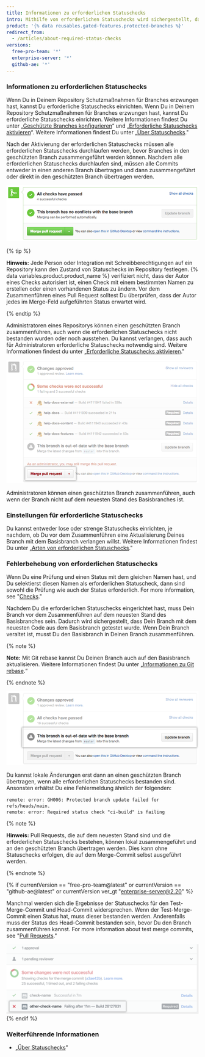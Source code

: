 ```yaml
---
title: Informationen zu erforderlichen Statuschecks
intro: Mithilfe von erforderlichen Statuschecks wird sichergestellt, dass alle erforderlichen CI-Tests bestanden werden, bevor Mitarbeiter Änderungen an einem geschützten Branch vornehmen können.
product: '{% data reusables.gated-features.protected-branches %}'
redirect_from:
  - /articles/about-required-status-checks
versions:
  free-pro-team: '*'
  enterprise-server: '*'
  github-ae: '*'
---
```


### Informationen zu erforderlichen Statuschecks

Wenn Du in Deinem Repository Schutzmaßnahmen für Branches erzwungen hast, kannst Du erforderliche Statuschecks einrichten. Wenn Du in Deinem Repository Schutzmaßnahmen für Branches erzwungen hast, kannst Du erforderliche Statuschecks einrichten. Weitere Informationen findest Du unter „[Geschützte Branches konfigurieren](/articles/configuring-protected-branches/)“ und „[Erforderliche Statuschecks aktivieren](/articles/enabling-required-status-checks)“. Weitere Informationen findest Du unter „[Über Statuschecks](/github/administering-a-repository/enabling-required-status-checks)."

Nach der Aktivierung der erforderlichen Statuschecks müssen alle erforderlichen Statuschecks durchlaufen werden, bevor Branches in den geschützten Branch zusammengeführt werden können. Nachdem alle erforderlichen Statuschecks durchlaufen sind, müssen alle Commits entweder in einen anderen Branch übertragen und dann zusammengeführt oder direkt in den geschützten Branch übertragen werden.

![Geschützten Branch zusammenführen ](/assets/images/help/repository/req-status-check-all-passed.png)

{% tip %}

**Hinweis:** Jede Person oder Integration mit Schreibberechtigungen auf ein Repository kann den Zustand von Statuschecks im Repository festlegen. {% data variables.product.product_name %} verifiziert nicht, dass der Autor eines Checks autorisiert ist, einen Check mit einem bestimmten Namen zu erstellen oder einen vorhandenen Status zu ändern. Vor dem Zusammenführen eines Pull Request solltest Du überprüfen, dass der Autor jedes im Merge-Feld aufgeführten Status erwartet wird.

{% endtip %}

Administratoren eines Repositorys können einen geschützten Branch zusammenführen, auch wenn die erforderlichen Statuschecks nicht bestanden wurden oder noch ausstehen. Du kannst verlangen, dass auch für Administratoren erforderliche Statuschecks notwendig sind. Weitere Informationen findest du unter „[Erforderliche Statuschecks aktivieren](/github/administering-a-repository/enabling-required-status-checks)."

![Administratoren-Zusammenführung eines geschützten Branch](/assets/images/help/repository/req-status-check-admin-merge.png)

Administratoren können einen geschützten Branch zusammenführen, auch wenn der Branch nicht auf dem neuesten Stand des Basisbranches ist.

### Einstellungen für erforderliche Statuschecks

Du kannst entweder lose oder strenge Statuschecks einrichten, je nachdem, ob Du vor dem Zusammenführen eine Aktualisierung Deines Branch mit dem Basisbranch verlangen willst. Weitere Informationen findest Du unter „[Arten von erforderlichen Statuschecks](/github/administering-a-repository/types-of-required-status-checks)."

### Fehlerbehebung von erforderlichen Statuschecks

Wenn Du eine Prüfung und einen Status mit dem gleichen Namen hast, und Du selektierst diesen Namen als erforderlichen Statuscheck, dann sind sowohl die Prüfung wie auch der Status erforderlich. For more information, see "[Checks](/v3/checks/)."

Nachdem Du die erforderlichen Statuschecks eingerichtet hast, muss Dein Branch vor dem Zusammenführen auf dem neuesten Stand des Basisbranches sein. Dadurch wird sichergestellt, dass Dein Branch mit dem neuesten Code aus dem Basisbranch getestet wurde. Wenn Dein Branch veraltet ist, musst Du den Basisbranch in Deinen Branch zusammenführen.

{% note %}

**Note:** Mit Git rebase kannst Du Deinen Branch auch auf den Basisbranch aktualisieren. Weitere Informationen findest Du unter „[Informationen zu Git rebase](/github/using-git/about-git-rebase).“

{% endnote %}

![Veralteter Branch](/assets/images/help/repository/req-status-check-out-of-date.png)

Du kannst lokale Änderungen erst dann an einen geschützten Branch übertragen, wenn alle erforderlichen Statuschecks bestanden sind. Ansonsten erhältst Du eine Fehlermeldung ähnlich der folgenden:

```shell
remote: error: GH006: Protected branch update failed for refs/heads/main.
remote: error: Required status check "ci-build" is failing
```
{% note %}

**Hinweis:** Pull Requests, die auf dem neuesten Stand sind und die erforderlichen Statuschecks bestehen, können lokal zusammengeführt und an den geschützten Branch übertragen werden. Dies kann ohne Statuschecks erfolgen, die auf dem Merge-Commit selbst ausgeführt werden.

{% endnote %}

{% if currentVersion == "free-pro-team@latest" or currentVersion == "github-ae@latest" or currentVersion ver_gt "enterprise-server@2.20" %}

Manchmal werden sich die Ergebnisse der Statuschecks für den Test-Merge-Commit und Head-Commit widersprechen. Wenn der Test-Merge-Commit einen Status hat, muss dieser bestanden werden. Anderenfalls muss der Status des Head-Commit bestanden sein, bevor Du den Branch zusammenführen kannst. For more information about test merge commits, see "[Pull Requests](/v3/pulls/#response-1)."

![Branch mit widersprüchlichen Merge-Commits](/assets/images/help/repository/req-status-check-conflicting-merge-commits.png)
{% endif %}

### Weiterführende Informationen

- „[Über Statuschecks](/github/collaborating-with-issues-and-pull-requests/about-status-checks)"
